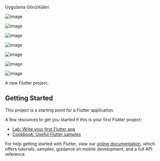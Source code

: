 Uygulama Görüntüleri    

![image](https://github.com/mustafataze/Food-App/assets/77008362/120ce8e9-47e1-4811-a173-8e70621f52d7 )

![image](https://github.com/mustafataze/Food-App/assets/77008362/2c45dab2-e4c9-42cf-ab1f-bef7fb6b5a1b)

![image](https://github.com/mustafataze/Food-App/assets/77008362/17f87a61-ce5a-479d-87d7-106b42790726)

![image](https://github.com/mustafataze/Food-App/assets/77008362/e0e13f1e-1f1e-41dd-b499-fa62b14309c0)

![image](https://github.com/mustafataze/Food-App/assets/77008362/730d360d-317f-4575-a5cb-7d7a4d263ba9)

![image](https://github.com/mustafataze/Food-App/assets/77008362/bb4c7afd-d40b-4e19-99d8-6aaed987c9fc)

![image](https://github.com/mustafataze/Food-App/assets/77008362/9d502a59-3d3a-46c8-a615-d3e590a7aaa6)


A new Flutter project.

## Getting Started

This project is a starting point for a Flutter application.

A few resources to get you started if this is your first Flutter project:

- [Lab: Write your first Flutter app](https://flutter.dev/docs/get-started/codelab)
- [Cookbook: Useful Flutter samples](https://flutter.dev/docs/cookbook)

For help getting started with Flutter, view our
[online documentation](https://flutter.dev/docs), which offers tutorials,
samples, guidance on mobile development, and a full API reference.
